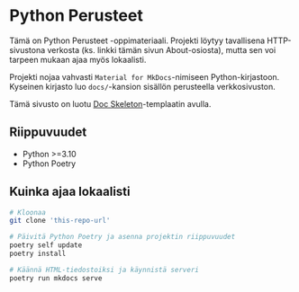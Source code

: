 # Python Perusteet

Tämä on Python Perusteet -oppimateriaali. Projekti löytyy tavallisena HTTP-sivustona verkosta (ks. linkki tämän sivun About-osiosta), mutta sen voi tarpeen mukaan ajaa myös lokaalisti.

Projekti nojaa vahvasti `Material for MkDocs`-nimiseen Python-kirjastoon. Kyseinen kirjasto luo `docs/`-kansion sisällön perusteella verkkosivuston.

Tämä sivusto on luotu [Doc Skeleton](https://github.com/sourander/doc-skeleton)-templaatin avulla.

## Riippuvuudet
* Python >=3.10
* Python Poetry

## Kuinka ajaa lokaalisti

```bash
# Kloonaa
git clone 'this-repo-url'

# Päivitä Python Poetry ja asenna projektin riippuvuudet
poetry self update
poetry install

# Käännä HTML-tiedostoiksi ja käynnistä serveri
poetry run mkdocs serve
```